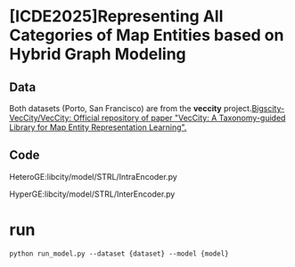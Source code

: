 # [ICDE2025]Representing All Categories of Map Entities based on Hybrid Graph Modeling

## Data

Both datasets (Porto, San Francisco) are from the **veccity** project.[Bigscity-VecCity/VecCity: Official repository of paper "VecCity: A Taxonomy-guided Library for Map Entity Representation Learning".](https://github.com/Bigscity-VecCity/VecCity)

## Code

HeteroGE:libcity/model/STRL/IntraEncoder.py

HyperGE:libcity/model/STRL/InterEncoder.py

# run

```
python run_model.py --dataset {dataset} --model {model}
```

